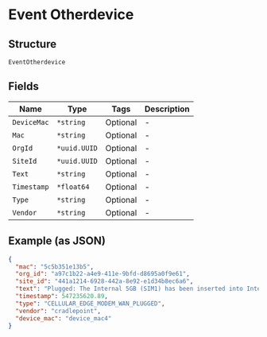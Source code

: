 
# Event Otherdevice

## Structure

`EventOtherdevice`

## Fields

| Name | Type | Tags | Description |
|  --- | --- | --- | --- |
| `DeviceMac` | `*string` | Optional | - |
| `Mac` | `*string` | Optional | - |
| `OrgId` | `*uuid.UUID` | Optional | - |
| `SiteId` | `*uuid.UUID` | Optional | - |
| `Text` | `*string` | Optional | - |
| `Timestamp` | `*float64` | Optional | - |
| `Type` | `*string` | Optional | - |
| `Vendor` | `*string` | Optional | - |

## Example (as JSON)

```json
{
  "mac": "5c5b351e13b5",
  "org_id": "a97c1b22-a4e9-411e-9bfd-d8695a0f9e61",
  "site_id": "441a1214-6928-442a-8e92-e1d34b8ec6a6",
  "text": "Plugged: The Internal 5GB (SIM1) has been inserted into Internal 1.",
  "timestamp": 547235620.89,
  "type": "CELLULAR_EDGE_MODEM_WAN_PLUGGED",
  "vendor": "cradlepoint",
  "device_mac": "device_mac4"
}
```

